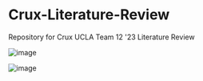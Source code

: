 # Crux-Literature-Review
Repository for Crux UCLA Team 12 '23 Literature Review

![image](https://user-images.githubusercontent.com/103137140/215005784-0c102c87-53ee-494f-aec9-524c5f24f3a6.png)

![image](https://user-images.githubusercontent.com/103137140/216881886-509f7884-e078-4e4e-be29-c6e2919f141c.png)
